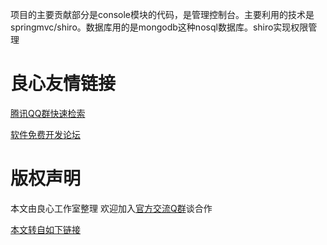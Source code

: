 项目的主要贡献部分是console模块的代码，是管理控制台。主要利用的技术是springmvc/shiro。数据库用的是mongodb这种nosql数据库。shiro实现权限管理


 # 良心友情链接

[腾讯QQ群快速检索](http://u.720life.cn/s/8cf73f7c)

[软件免费开发论坛](http://u.720life.cn/s/bbb01dc0)

# 版权声明 

本文由良心工作室整理 欢迎加入[官方交流Q群](https://u.720life.cn/s/f2316816)谈合作

[本文转自如下链接](http://u.720life.cn/g/2e71d0f0a5c601172267ba20d3a43c6ed2b9152da387f4969d771d64e933c9d897a73e9e4c1daa6c7f09320bec92ca7b6d0544b5787dcf68c3d8c2af1a2b9af4)
